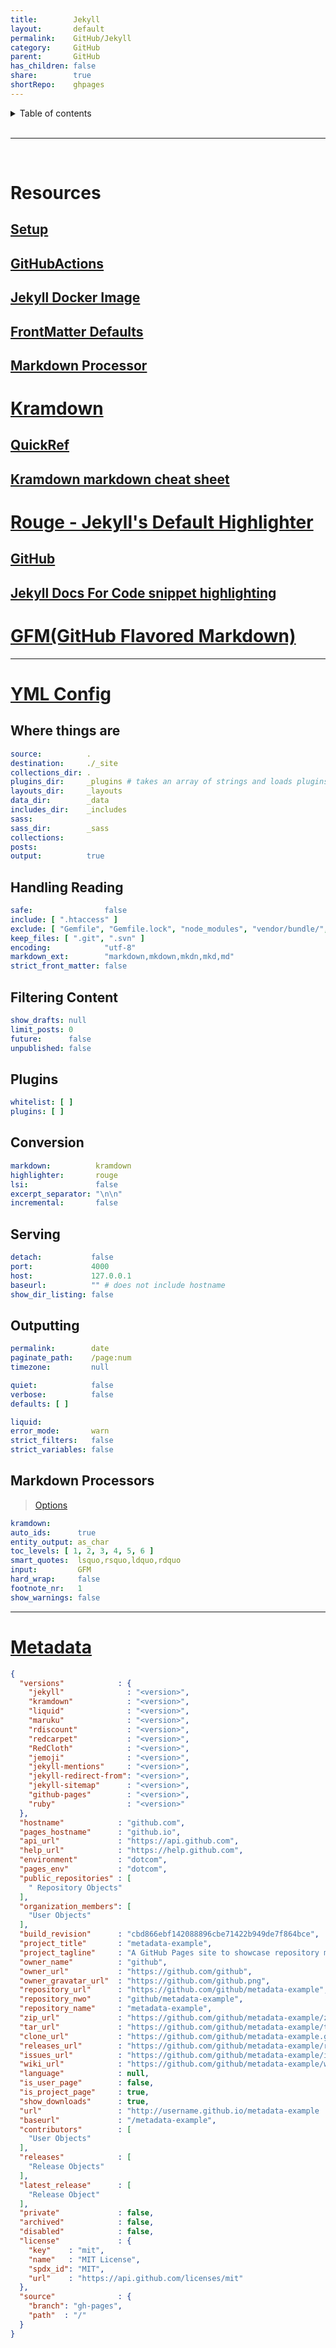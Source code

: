 ```yaml
---
title:        Jekyll
layout:       default
permalink:    GitHub/Jekyll
category:     GitHub
parent:       GitHub
has_children: false
share:        true
shortRepo:    ghpages          
---
```



<details markdown="block">                
<summary>                
Table of contents                
</summary>                
{: .text-delta }                
1. TOC                
{:toc}                
</details>                

<br/>                

***                

<br/>

# Resources

## [Setup](https://docs.github.com/en/pages/setting-up-a-github-pages-site-with-jekyll/about-github-pages-and-jekyll)

## [GitHubActions](https://jekyllrb.com/docs/continuous-integration/github-actions/)

## [Jekyll Docker Image](https://github.com/envygeeks/jekyll-docker/blob/master/README.md)

## [FrontMatter Defaults](https://jekyllrb.com/docs/configuration/front-matter-defaults/)

## [Markdown Processor](https://jekyllrb.com/docs/configuration/markdown/)

# [Kramdown](https://kramdown.gettalong.org/installation.html)

## [QuickRef](https://kramdown.gettalong.org/quickref.html)

## [Kramdown markdown cheat sheet](https://aoterodelaroza.github.io/devnotes/kramdown-cheatsheet/)

# [Rouge - Jekyll's Default Highlighter](https://rouge.jneen.net/)

## [GitHub](https://github.com/rouge-ruby/rouge)

## [Jekyll Docs For Code snippet highlighting](https://jekyllrb.com/docs/liquid/tags/#code-snippet-highlighting)

# [GFM(GitHub Flavored Markdown)](https://github.github.com/gfm/#what-is-github-flavored-markdown-)

    
---

# [YML Config](https://jekyllrb.com/docs/configuration/default/)

## Where things are

```yaml              
source:          .
destination:     ./_site
collections_dir: .
plugins_dir:     _plugins # takes an array of strings and loads plugins in that order              
layouts_dir:     _layouts
data_dir:        _data
includes_dir:    _includes
sass:
sass_dir:        _sass
collections:
posts:
output:          true              
```              

## Handling Reading

```yaml              
safe:                false
include: [ ".htaccess" ]
exclude: [ "Gemfile", "Gemfile.lock", "node_modules", "vendor/bundle/", "vendor/cache/", "vendor/gems/", "vendor/ruby/" ]
keep_files: [ ".git", ".svn" ]
encoding:            "utf-8"
markdown_ext:        "markdown,mkdown,mkdn,mkd,md"
strict_front_matter: false              
```              

## Filtering Content

```yaml              
show_drafts: null
limit_posts: 0
future:      false
unpublished: false              
```              

## Plugins

```yaml              
whitelist: [ ]
plugins: [ ]              
```              

## Conversion

```yaml              
markdown:          kramdown
highlighter:       rouge
lsi:               false
excerpt_separator: "\n\n"
incremental:       false              
```              

## Serving

```yaml              
detach:           false
port:             4000
host:             127.0.0.1
baseurl:          "" # does not include hostname              
show_dir_listing: false              
```              

## Outputting

```yaml              
permalink:        date
paginate_path:    /page:num
timezone:         null

quiet:            false
verbose:          false
defaults: [ ]

liquid:
error_mode:       warn
strict_filters:   false
strict_variables: false              
```              

## Markdown Processors

> [Options](https://kramdown.gettalong.org/options.html)

```yaml              
kramdown:
auto_ids:      true
entity_output: as_char
toc_levels: [ 1, 2, 3, 4, 5, 6 ]
smart_quotes:  lsquo,rsquo,ldquo,rdquo
input:         GFM
hard_wrap:     false
footnote_nr:   1
show_warnings: false              
```              

              
--- 

# [Metadata](https://jekyll.github.io/github-metadata/site.github/)

```json              
{
  "versions"            : {
    "jekyll"              : "<version>",
    "kramdown"            : "<version>",
    "liquid"              : "<version>",
    "maruku"              : "<version>",
    "rdiscount"           : "<version>",
    "redcarpet"           : "<version>",
    "RedCloth"            : "<version>",
    "jemoji"              : "<version>",
    "jekyll-mentions"     : "<version>",
    "jekyll-redirect-from": "<version>",
    "jekyll-sitemap"      : "<version>",
    "github-pages"        : "<version>",
    "ruby"                : "<version>"
  },
  "hostname"            : "github.com",
  "pages_hostname"      : "github.io",
  "api_url"             : "https://api.github.com",
  "help_url"            : "https://help.github.com",
  "environment"         : "dotcom",
  "pages_env"           : "dotcom",
  "public_repositories" : [
    " Repository Objects"
  ],
  "organization_members": [
    "User Objects"
  ],
  "build_revision"      : "cbd866ebf142088896cbe71422b949de7f864bce",
  "project_title"       : "metadata-example",
  "project_tagline"     : "A GitHub Pages site to showcase repository metadata",
  "owner_name"          : "github",
  "owner_url"           : "https://github.com/github",
  "owner_gravatar_url"  : "https://github.com/github.png",
  "repository_url"      : "https://github.com/github/metadata-example",
  "repository_nwo"      : "github/metadata-example",
  "repository_name"     : "metadata-example",
  "zip_url"             : "https://github.com/github/metadata-example/zipball/gh-pages",
  "tar_url"             : "https://github.com/github/metadata-example/tarball/gh-pages",
  "clone_url"           : "https://github.com/github/metadata-example.git",
  "releases_url"        : "https://github.com/github/metadata-example/releases",
  "issues_url"          : "https://github.com/github/metadata-example/issues",
  "wiki_url"            : "https://github.com/github/metadata-example/wiki",
  "language"            : null,
  "is_user_page"        : false,
  "is_project_page"     : true,
  "show_downloads"      : true,
  "url"                 : "http://username.github.io/metadata-example ||   (or the CNAME)",
  "baseurl"             : "/metadata-example",
  "contributors"        : [
    "User Objects"
  ],
  "releases"            : [
    "Release Objects"
  ],
  "latest_release"      : [
    "Release Object"
  ],
  "private"             : false,
  "archived"            : false,
  "disabled"            : false,
  "license"             : {
    "key"    : "mit",
    "name"   : "MIT License",
    "spdx_id": "MIT",
    "url"    : "https://api.github.com/licenses/mit"
  },
  "source"              : {
    "branch": "gh-pages",
    "path"  : "/"
  }
}              
```
